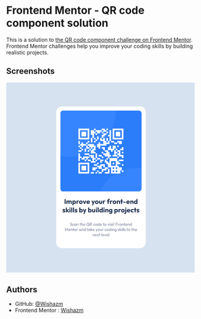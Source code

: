
# Frontend Mentor - QR code component solution
This is a solution to [the QR code component challenge on Frontend Mentor](https://www.frontendmentor.io/challenges/qr-code-component-iux_sIO_H/). Frontend Mentor challenges help you improve your coding skills by building realistic projects.

## Screenshots

![App Screenshot](./screenshot.png)


## Authors

- GitHub: [@Wishazm](https://github.com/Wishazm)
- Frontend Mentor : [Wishazm](https://www.frontendmentor.io/profile/1oazmizem)
